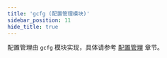 ```yaml
---
title: 'gcfg (配置管理模块)'
sidebar_position: 11
hide_title: true
---
```


配置管理由 `gcfg` 模块实现，具体请参考 [配置管理](../../1-核心组件-重点/2-配置管理/2-配置管理.md) 章节。